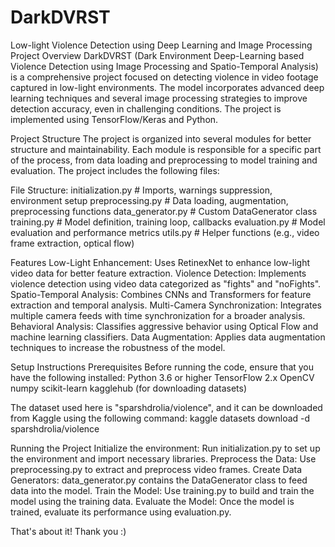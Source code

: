 # DarkDVRST
Low-light Violence Detection using Deep Learning and Image Processing
Project Overview
DarkDVRST (Dark Environment Deep-Learning based Violence Detection using Image Processing and Spatio-Temporal Analysis) is a comprehensive project focused on detecting violence in video footage captured in low-light environments. The model incorporates advanced deep learning techniques and several image processing strategies to improve detection accuracy, even in challenging conditions. The project is implemented using TensorFlow/Keras and Python.

Project Structure
The project is organized into several modules for better structure and maintainability. Each module is responsible for a specific part of the process, from data loading and preprocessing to model training and evaluation. The project includes the following files:

File Structure:
initialization.py # Imports, warnings suppression, environment setup
preprocessing.py # Data loading, augmentation, preprocessing functions
data_generator.py # Custom DataGenerator class
training.py # Model definition, training loop, callbacks
evaluation.py # Model evaluation and performance metrics
utils.py # Helper functions (e.g., video frame extraction, optical flow)

Features
Low-Light Enhancement: Uses RetinexNet to enhance low-light video data for better feature extraction.
Violence Detection: Implements violence detection using video data categorized as "fights" and "noFights".
Spatio-Temporal Analysis: Combines CNNs and Transformers for feature extraction and temporal analysis.
Multi-Camera Synchronization: Integrates multiple camera feeds with time synchronization for a broader analysis.
Behavioral Analysis: Classifies aggressive behavior using Optical Flow and machine learning classifiers.
Data Augmentation: Applies data augmentation techniques to increase the robustness of the model.

Setup Instructions
Prerequisites
Before running the code, ensure that you have the following installed:
Python 3.6 or higher
TensorFlow 2.x
OpenCV
numpy
scikit-learn
kagglehub (for downloading datasets)

The dataset used here is "sparshdrolia/violence", and it can be downloaded from Kaggle using the following command:
kaggle datasets download -d sparshdrolia/violence

Running the Project
Initialize the environment: Run initialization.py to set up the environment and import necessary libraries.
Preprocess the Data: Use preprocessing.py to extract and preprocess video frames.
Create Data Generators: data_generator.py contains the DataGenerator class to feed data into the model.
Train the Model: Use training.py to build and train the model using the training data.
Evaluate the Model: Once the model is trained, evaluate its performance using evaluation.py.

That's about it! Thank you :)

